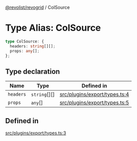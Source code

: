 [@revolist/revogrid](README.md) / ColSource

# Type Alias: ColSource

```ts
type ColSource: {
  headers: string[][];
  props: any[];
};
```

## Type declaration

| Name | Type | Defined in |
| ------ | ------ | ------ |
| `headers` | `string`[][] | [src/plugins/export/types.ts:4](https://github.com/revolist/revogrid/blob/825821baadfa2debcf4d39f08d4e13cf00eca4b8/src/plugins/export/types.ts#L4) |
| `props` | `any`[] | [src/plugins/export/types.ts:5](https://github.com/revolist/revogrid/blob/825821baadfa2debcf4d39f08d4e13cf00eca4b8/src/plugins/export/types.ts#L5) |

## Defined in

[src/plugins/export/types.ts:3](https://github.com/revolist/revogrid/blob/825821baadfa2debcf4d39f08d4e13cf00eca4b8/src/plugins/export/types.ts#L3)
